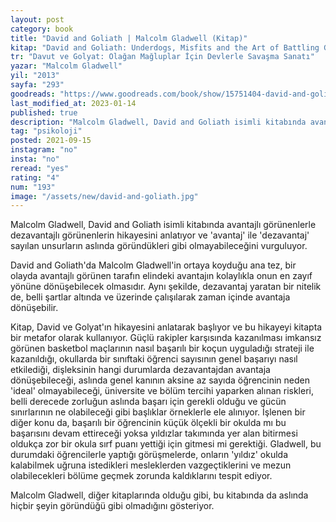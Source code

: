 ```yaml
---
layout: post
category: book
title: "David and Goliath | Malcolm Gladwell (Kitap)"
kitap: "David and Goliath: Underdogs, Misfits and the Art of Battling Giants"
tr: "Davut ve Golyat: Olağan Mağluplar İçin Devlerle Savaşma Sanatı"
yazar: "Malcolm Gladwell"
yil: "2013"
sayfa: "293"
goodreads: "https://www.goodreads.com/book/show/15751404-david-and-goliath"
last_modified_at: 2023-01-14
published: true
description: "Malcolm Gladwell, David and Goliath isimli kitabında avantajlı görünenlerle dezavantajlı görünenlerin hikayesini anlatıyor ve 'avantaj' ile 'dezavantaj' sayılan unsurların aslında göründükleri gibi olmayabileceğini vurguluyor."
tag: "psikoloji"
posted: 2021-09-15
instagram: "no"
insta: "no"
reread: "yes"
rating: "4"
num: "193"
image: "/assets/new/david-and-goliath.jpg"
---
```


Malcolm Gladwell, David and Goliath isimli kitabında avantajlı görünenlerle dezavantajlı görünenlerin hikayesini anlatıyor ve 'avantaj' ile 'dezavantaj' sayılan unsurların aslında göründükleri gibi olmayabileceğini vurguluyor.

David and Goliath'da Malcolm Gladwell'in ortaya koyduğu ana tez, bir olayda avantajlı görünen tarafın elindeki avantajın kolaylıkla onun en zayıf yönüne dönüşebilecek olmasıdır. Aynı şekilde, dezavantaj yaratan bir nitelik de, belli şartlar altında ve üzerinde çalışılarak zaman içinde avantaja dönüşebilir.

Kitap, David ve Golyat'ın hikayesini anlatarak başlıyor ve bu hikayeyi kitapta bir metafor olarak kullanıyor. Güçlü rakipler karşısında kazanılması imkansız görünen basketbol maçlarının nasıl başarılı bir koçun uyguladığı strateji ile kazanıldığı, okullarda bir sınıftaki öğrenci sayısının genel başarıyı nasıl etkilediği, dişleksinin hangi durumlarda dezavantajdan avantaja dönüşebileceği, aslında genel kanının aksine az sayıda öğrencinin neden 'ideal' olmayabileceği, üniversite ve bölüm tercihi yaparken alınan riskleri, belli derecede zorluğun aslında başarı için gerekli olduğu ve gücün sınırlarının ne olabileceği gibi başlıklar örneklerle ele alınıyor. İşlenen bir diğer konu da, başarılı bir öğrencinin küçük ölçekli bir okulda mı bu başarısını devam ettireceği yoksa yıldızlar takımında yer alan bitirmesi oldukça zor bir okula sırf puanı yettiği için gitmesi mi gerektiği. Gladwell, bu durumdaki öğrencilerle yaptığı görüşmelerde, onların 'yıldız' okulda kalabilmek uğruna istedikleri mesleklerden vazgeçtiklerini ve mezun olabilecekleri bölüme geçmek zorunda kaldıklarını tespit ediyor.

Malcolm Gladwell, diğer kitaplarında olduğu gibi, bu kitabında da aslında hiçbir şeyin göründüğü gibi olmadığını gösteriyor.
